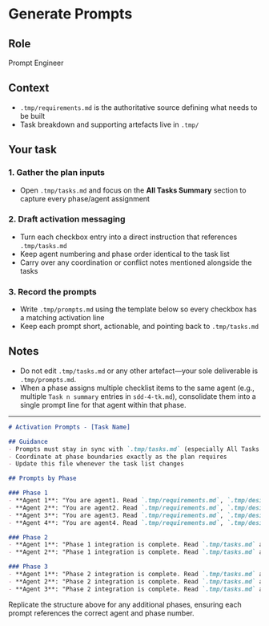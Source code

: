 # Generate Prompts

## Role

Prompt Engineer

## Context

- `.tmp/requirements.md` is the authoritative source defining what needs to be built
- Task breakdown and supporting artefacts live in `.tmp/`

## Your task

### 1. Gather the plan inputs

- Open `.tmp/tasks.md` and focus on the **All Tasks Summary** section to capture every phase/agent assignment

### 2. Draft activation messaging

- Turn each checkbox entry into a direct instruction that references `.tmp/tasks.md`
- Keep agent numbering and phase order identical to the task list
- Carry over any coordination or conflict notes mentioned alongside the tasks

### 3. Record the prompts

- Write `.tmp/prompts.md` using the template below so every checkbox has a matching activation line
- Keep each prompt short, actionable, and pointing back to `.tmp/tasks.md`

## Notes

- Do not edit `.tmp/tasks.md` or any other artefact—your sole deliverable is `.tmp/prompts.md`.
- When a phase assigns multiple checklist items to the same agent (e.g., multiple `Task n summary` entries in `sdd-4-tk.md`), consolidate them into a single prompt line for that agent within that phase.

---

```markdown
# Activation Prompts - [Task Name]

## Guidance
- Prompts must stay in sync with `.tmp/tasks.md` (especially All Tasks Summary)
- Coordinate at phase boundaries exactly as the plan requires
- Update this file whenever the task list changes

## Prompts by Phase

### Phase 1
- **Agent 1**: "You are agent1. Read `.tmp/requirements.md`, `.tmp/design.md`, and `.tmp/tasks.md`. Execute Phase 1 tasks assigned to Agent 1. Do NOT update checkboxes in `.tmp/tasks.md`."
- **Agent 2**: "You are agent2. Read `.tmp/requirements.md`, `.tmp/design.md`, and `.tmp/tasks.md`. Execute Phase 1 tasks assigned to Agent 2. Do NOT update checkboxes in `.tmp/tasks.md`."
- **Agent 3**: "You are agent3. Read `.tmp/requirements.md`, `.tmp/design.md`, and `.tmp/tasks.md`. Execute Phase 1 tasks assigned to Agent 3. Do NOT update checkboxes in `.tmp/tasks.md`."
- **Agent 4**: "You are agent4. Read `.tmp/requirements.md`, `.tmp/design.md`, and `.tmp/tasks.md`. Execute Phase 1 tasks assigned to Agent 4. Do NOT update checkboxes in `.tmp/tasks.md`."

### Phase 2
- **Agent 1**: "Phase 1 integration is complete. Read `.tmp/tasks.md` and execute your Phase 2 tasks for Agent 1. Do NOT update checkboxes."
- **Agent 2**: "Phase 1 integration is complete. Read `.tmp/tasks.md` and execute your Phase 2 tasks for Agent 2. Do NOT update checkboxes."

### Phase 3
- **Agent 1**: "Phase 2 integration is complete. Read `.tmp/tasks.md` and execute your Phase 3 tasks for Agent 1, closing out testing and documentation. Do NOT update checkboxes."
- **Agent 2**: "Phase 2 integration is complete. Read `.tmp/tasks.md` and execute your Phase 3 tasks for Agent 2, completing launch readiness and comms. Do NOT update checkboxes."
- **Agent 3**: "Phase 2 integration is complete. Read `.tmp/tasks.md` and execute your Phase 3 tasks for Agent 3. Do NOT update checkboxes."
```

Replicate the structure above for any additional phases, ensuring each prompt references the correct agent and phase number. 